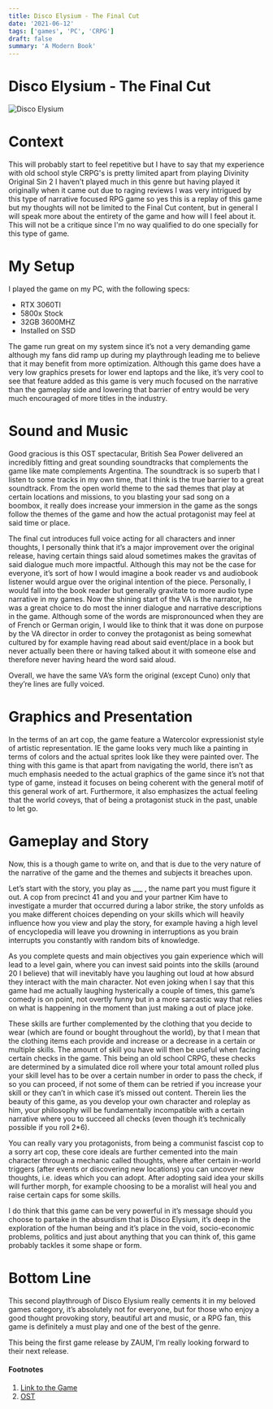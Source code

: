 ```yaml
---
title: Disco Elysium - The Final Cut
date: '2021-06-12'
tags: ['games', 'PC', 'CRPG']
draft: false
summary: 'A Modern Book'
---
```


# Disco Elysium - The Final Cut

![Disco Elysium](/static/images/games/discoElysium.jpg)

# Context

This will probably start to feel repetitive but I have to say that my experience with old school style CRPG's is pretty limited apart from playing Divinity Original Sin 2 I haven't played much in this genre but having played it originally when it came out due to raging reviews I was very intrigued by this type of narrative focused RPG game so yes this is a replay of this game but my thoughts will not be limited to the Final Cut content, but in general I will speak more about the entirety of the game and how will I feel about it. This will not be a critique since I'm no way qualified to do one specially for this type of game.

# My Setup

I played the game on my PC, with the following specs:

- RTX 3060TI
- 5800x Stock
- 32GB 3600MHZ
- Installed on SSD

The game run great on my system since it’s not a very demanding game although my fans did ramp up during my playthrough leading me to believe that it may benefit from more optimization. Although this game does have a very low graphics presets for lower end laptops and the like, it’s very cool to see that feature added as this game is very much focused on the narrative than the gameplay side and lowering that barrier of entry would be very much encouraged of more titles in the industry.

# Sound and Music

Good gracious is this OST spectacular, British Sea Power delivered an incredibly fitting and great sounding soundtracks that complements the game like mate complements Argentina. The soundtrack is so superb that I listen to some tracks in my own time, that I think is the true barrier to a great soundtrack. From the open world theme to the sad themes that play at certain locations and missions, to you blasting your sad song on a boombox, it really does increase your immersion in the game as the songs follow the themes of the game and how the actual protagonist may feel at said time or place.

The final cut introduces full voice acting for all characters and inner thoughts, I personally think that it’s a major improvement over the original release, having certain things said aloud sometimes makes the gravitas of said dialogue much more impactful. Although this may not be the case for everyone, it’s sort of how I would imagine a book reader vs and audiobook listener would argue over the original intention of the piece. Personally, I would fall into the book reader but generally gravitate to more audio type narrative in my games. Now the shining start of the VA is the narrator, he was a great choice to do most the inner dialogue and narrative descriptions in the game. Although some of the words are mispronounced when they are of French or German origin, I would like to think that it was done on purpose by the VA director in order to convey the protagonist as being somewhat cultured by for example having read about said event/place in a book but never actually been there or having talked about it with someone else and therefore never having heard the word said aloud.

Overall, we have the same VA’s form the original (except Cuno) only that they’re lines are fully voiced.

# Graphics and Presentation

In the terms of an art cop, the game feature a Watercolor expressionist style of artistic representation. IE the game looks very much like a painting in terms of colors and the actual sprites look like they were painted over. The thing with this game is that apart from navigating the world, there isn’t as much emphasis needed to the actual graphics of the game since it’s not that type of game, instead it focuses on being coherent with the general motif of this general work of art. Furthermore, it also emphasizes the actual feeling that the world coveys, that of being a protagonist stuck in the past, unable to let go.

# Gameplay and Story

Now, this is a though game to write on, and that is due to the very nature of the narrative of the game and the themes and subjects it breaches upon.

Let’s start with the story, you play as \_\_\_ , the name part you must figure it out. A cop from precinct 41 and you and your partner Kim have to investigate a murder that occurred during a labor strike, the story unfolds as you make different choices depending on your skills which will heavily influence how you view and play the story, for example having a high level of encyclopedia will leave you drowning in interruptions as you brain interrupts you constantly with random bits of knowledge.

As you complete quests and main objectives you gain experience which will lead to a level gain, where you can invest said points into the skills (around 20 I believe) that will inevitably have you laughing out loud at how absurd they interact with the main character. Not even joking when I say that this game had me actually laughing hysterically a couple of times, this game’s comedy is on point, not overtly funny but in a more sarcastic way that relies on what is happening in the moment than just making a out of place joke.

These skills are further complemented by the clothing that you decide to wear (which are found or bought throughout the world), by that I mean that the clothing items each provide and increase or a decrease in a certain or multiple skills. The amount of skill you have will then be useful when facing certain checks in the game. This being an old school CRPG, these checks are determined by a simulated dice roll where your total amount rolled plus your skill level has to be over a certain number in order to pass the check, if so you can proceed, if not some of them can be retried if you increase your skill or they can’t in which case it’s missed out content. Therein lies the beauty of this game, as you develop your own character and roleplay as him, your philosophy will be fundamentally incompatible with a certain narrative where you to succeed all checks (even though it’s technically possible if you roll 2\*6).

You can really vary you protagonists, from being a communist fascist cop to a sorry art cop, these core ideals are further cemented into the main character through a mechanic called thoughts, where after certain in-world triggers (after events or discovering new locations) you can uncover new thoughts, i.e. ideas which you can adopt. After adopting said idea your skills will further morph, for example choosing to be a moralist will heal you and raise certain caps for some skills.

I do think that this game can be very powerful in it’s message should you choose to partake in the absurdism that is Disco Elysium, it’s deep in the exploration of the human being and it’s place in the void, socio-economic problems, politics and just about anything that you can think of, this game probably tackles it some shape or form.

# Bottom Line

This second playthrough of Disco Elysium really cements it in my beloved games category, it’s absolutely not for everyone, but for those who enjoy a good thought provoking story, beautiful art and music, or a RPG fan, this game is definitely a must play and one of the best of the genre.

This being the first game release by ZAUM, I’m really looking forward to their next release.

#### Footnotes

1. [Link to the Game](https://store.steampowered.com/app/632470/Disco_Elysium__The_Final_Cut/)
2. [OST](https://britishseapower.bandcamp.com/album/disco-elysium)
